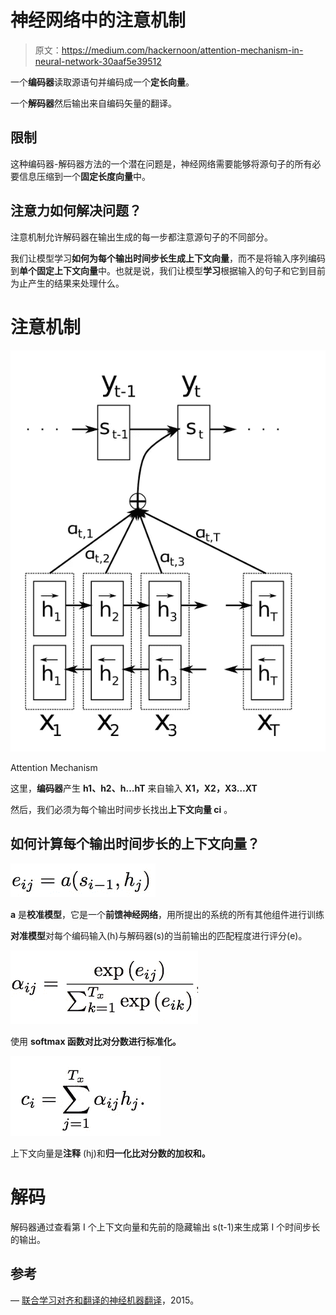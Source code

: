 # 神经网络中的注意机制

> 原文：<https://medium.com/hackernoon/attention-mechanism-in-neural-network-30aaf5e39512>

一个**编码器**读取源语句并编码成一个**定长向量**。

一个**解码器**然后输出来自编码矢量的翻译。

## **限制**

这种编码器-解码器方法的一个潜在问题是，神经网络需要能够将源句子的所有必要信息压缩到一个**固定长度向量**中。

## **注意力如何解决问题？**

注意机制允许解码器在输出生成的每一步都注意源句子的不同部分。

我们让模型学习**如何为每个输出时间步长生成上下文向量**，而不是将输入序列编码到**单个固定上下文向量**中。也就是说，我们让模型**学习**根据输入的句子和它到目前为止产生的结果来处理什么。

# 注意机制

![](img/a2868d1737a21594461a8b25aab2a4c9.png)

Attention Mechanism

这里，**编码器**产生 **h1、h2、h…hT** 来自输入 **X1，X2，X3…XT**

然后，我们必须为每个输出时间步长找出**上下文向量 ci** 。

## **如何计算每个输出时间步长的上下文向量？**

![](img/6b7355d0b20dfe5560a7cc20b939efd8.png)

**a** 是**校准模型**，它是一个**前馈神经网络**，用所提出的系统的所有其他组件进行训练

**对准模型**对每个编码输入(h)与解码器(s)的当前输出的匹配程度进行评分(e)。

![](img/8fb23d0d83280b13ba8352cd789dc767.png)

使用 **softmax 函数对比对分数进行标准化。**

![](img/1a6b182cfc7de0e0e68a9d821d8d457f.png)

上下文向量是**注释** (hj)和**归一化比对分数的加权和。**

# 解码

解码器通过查看第 I 个上下文向量和先前的隐藏输出 s(t-1)来生成第 I 个时间步长的输出。

## 参考

— [联合学习对齐和翻译的神经机器翻译](https://arxiv.org/abs/1409.0473)，2015。